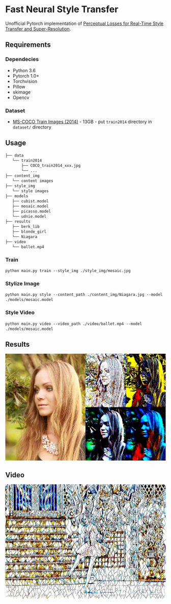 # Fast Neural Style Transfer

Unofficial Pytorch implementation of [Perceptual Losses for Real-Time Style Transfer and Super-Resolution](https://arxiv.org/abs/1603.08155).

## Requirements

### Dependecies

- Python 3.6
- Pytorch 1.0+
- Torchvision
- Pillow
- skimage
- Opencv

### Dataset

- [MS-COCO Train Images (2014)](http://cocodataset.org/#download) - 13GB - put `train2014` directory in `dataset/` directory

## Usage

```
├── data
   └── train2014
       ├── COCO_train2014_xxx.jpg
       └── ...
├── content_img
   └── content images
├── style_img
   └── style images
├── models
   ├── cubist.model
   ├── mosaic.model
   ├── picasso.model
   └── udnie.model
├── results
   ├── berk_lib
   ├── blonde_girl
   └── Niagara
├── video
   └── ballet.mp4
```

### Train

```
python main.py train --style_img ./style_img/mosaic.jpg
```

### Stylize Image

```
python main.py style --content_path ./content_img/Niagara.jpg --model ./models/mosaic.model
```

### Style Video

```
python main.py video --video_path ./video/ballet.mp4 --model ./models/mosaic.model
```

## Results

![blone_fast](./assets/blone_fast.png)



## Video

<p align = 'center'>
<a href="https://youtu.be/RLdqBJUiXw0">
<img src="./assets/video_fast.jpg" height = '360px'>
</a>
</p>